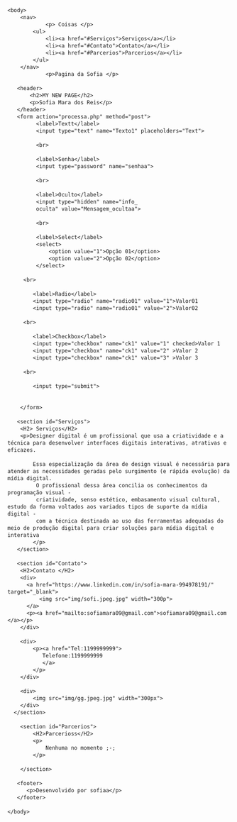 <!DOCTYPE html>
<html lang="pt-br">
   <head>
       <meta charset="utf-8">
       <title> Minha Page </title>
      <link rel="stylesheet" type="text/css" href="css/style.css">
   </head>
   
    <body>
        <nav>
                <p> Coisas </p>
            <ul>
                <li><a href="#Serviços">Serviços</a></li>
                <li><a href="#Contato">Contato</a></li>
                <li><a href="#Parcerios">Parcerios</a></li>
            </ul>
        </nav>
                <p>Pagina da Sofia </p>

       <header>
           <h2>MY NEW PAGE</h2>
           <p>Sofia Mara dos Reis</p>
       </header>
       <form action="processa.php" method="post">
             <label>Textt</label>
             <input type="text" name="Texto1" placeholders="Text">

             <br>

             <label>Senha</label>
             <input type="password" name="senhaa">

             <br>

             <label>Oculto</label>
             <input type="hidden" name="info_
             oculta" value="Mensagem_ocultaa">

             <br>

             <label>Select</label>
             <select>
                 <option value="1">Opção 01</option>
                 <option value="2">Opção 02</option>
             </select>

         <br>

            <label>Radio</label>
            <input type="radio" name="radio01" value="1">Valor01
            <input type="radio" name="radio01" value="2">Valor02

         <br>

            <label>Checkbox</label>
            <input type="checkbox" name="ck1" value="1" checked>Valor 1
            <input type="checkbox" name="ck1" value="2" >Valor 2
            <input type="checkbox" name="ck1" value="3" >Valor 3

         <br>

            <input type="submit">


        </form>

       <section id="Serviços">
        <H2> Serviços</H2>
        <p>Designer digital é um profissional que usa a criatividade e a técnica para desenvolver interfaces digitais interativas, atrativas e eficazes.

            Essa especialização da área de design visual é necessária para atender as necessidades geradas pelo surgimento (e rápida evolução) da mídia digital.
             O profissional dessa área concilia os conhecimentos da programação visual - 
             criatividade, senso estético, embasamento visual cultural, estudo da forma voltados aos variados tipos de suporte da mídia digital - 
             com a técnica destinada ao uso das ferramentas adequadas do meio de produção digital para criar soluções para mídia digital e interativa
            </p>
       </section>

       <section id="Contato">
        <H2>Contato </H2>
        <div>
          <a href="https://www.linkedin.com/in/sofia-mara-994978191/" target="_blank">
              <img src="img/sofi.jpeg.jpg" width="300p"> 
          </a>
          <p><a href="mailto:sofiamara09@gmail.com">sofiamara09@gmail.com </a></p>    
        </div> 

        <div> 
            <p><a href="Tel:1199999999">
               Telefone:1199999999
               </a>
            </p>
        </div>

        <div>
            <img src="img/gg.jpeg.jpg" width="300px">
        </div>
      </section> 

        <section id="Parcerios">
            <H2>Parcerioss</H2>
            <p>
                Nenhuma no momento ;-;
            </p>
     
        </section>

       <footer>
          <p>Desenvolvido por sofiaa</p>
       </footer>

    </body>
    
</html> 
